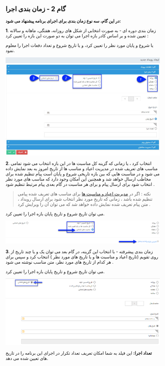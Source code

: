 ﻿## گام 2 - زمان بندی اجرا



**در این گام، سه نوع زمان بندی برای اجرای برنامه پیشنهاد می شود:**

**1**. زمان بندی دوره ای - به صورت انتخابی از شکل های روزانه، هفتگی، ماهانه و سالانه تعیین شده و بر اساس کادر بازه اجرا می توان به دو صورت این بازه را تعیین کرد :

یا شروع و پایان مورد نظر را تعیین کرد، و یا تاریخ شروع و تعداد دفعات اجرا را معلوم نمود.

![](advertising-sendingeventsms-secondstep.jpg)

**2**. انتخاب کرد ، یا زمانی که گزینه کل مناسبت ها در این بازه انتخاب می شود تمامی مناسب های تعریف شده در مدیریت اعیاد و مناسب ها از تاریخ امروز به بعد نمایش داده می شود و در مناسبت هایی که بین بازه تاریخی شروع و پایان است پیام تنظیم شده برای مخاطب ارسال خواهد شد و همچنین این امکان وجود دارد که مناسب های مورد نظر انتخاب شود برای ارسال پیام و برای هر مناسبت در گام بعدی پیام مرتبط تنظیم شود .

> نکته : اگر در [مدیریت اعیاد و مناسبت ها](https://github.com/1stco/PayamGostarDocs/blob/master/help%202.5.4/Basic-Information/Holiday-management-and-occasions/Holiday-management-and-occasions.md) برای مناسب های تعریف شده پیامی تنظیم شده باشد ، زمانی که تاریخ مورد نظر انتخاب شود برای ارسال رویداد ، متن پیام تعریف شده نمایش داده خواهد شد که می توان آن را ویرایش کرد .

می توان تاریخ شروع و تاریخ پایان بازه اجرا را تعیین کرد.

 
![](advertising-sendingeventsms-secondstep-selectingtime.png)


**3**. زمان بندی پیشرفته - با انتخاب این گزینه، در گام بعد  می توان یک و یا چند تاریخ از روی تقویم  (تاریخ اعیاد و مناسبت ها و یا تاریخ های مورد نظر ) انتخاب کرد  و سپس برای هر کدام از تاریخ های مورد نظر، متن مناسب نوشته می شود .

می توان تاریخ شروع و تاریخ پایان بازه اجرا را تعیین کرد.

![](advertising-sendingeventsms-secondstep-selectingtime2.png)

**تعداد اجرا:** این فیلد به شما امکان تعریف تعداد تکرار در اجرای این برنامه را در تاریخ های تعیین شده می دهد.



